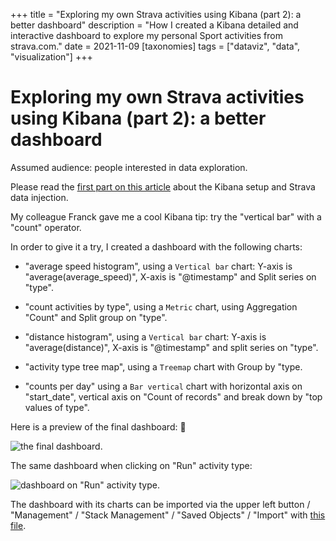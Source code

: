 +++
title = "Exploring my own Strava activities using Kibana (part 2): a better dashboard"
description = "How I created a Kibana detailed and interactive dashboard to explore my personal Sport activities from strava.com."
date = 2021-11-09
[taxonomies]
tags = ["dataviz", "data", "visualization"]
+++
# Exploring my own Strava activities using Kibana (part 2): a better dashboard

Assumed audience: people interested in data exploration.

Please read the [first part on this article](./explore-strava-activities-with-kibana-en.html) about the Kibana setup and Strava data injection.

My colleague Franck gave me a cool Kibana tip: try the "vertical bar" with a "count" operator.

In order to give it a try, I created a dashboard with the following charts:

* "average speed histogram", using a `Vertical bar` chart: Y-axis is "average(average_speed)", X-axis is "@timestamp" and Split series on "type".

* "count activities by type", using a `Metric` chart, using Aggregation "Count" and Split group on "type".

* "distance histogram", using a `Vertical bar` chart: Y-axis is "average(distance)", X-axis is "@timestamp" and split series on "type".

* "activity type tree map", using a `Treemap` chart with Group by "type.

* "counts per day" using a `Bar vertical` chart with horizontal axis on "start_date", vertical axis on "Count of records" and break down by "top values of type".


Here is a preview of the final dashboard: 🎉

![the final dashboard](explore-strava-activities-with-kibana-2-view-dashboard.png "The final dashboard").


The same dashboard when clicking on "Run" activity type:

![dashboard on "Run" activity type](explore-strava-activities-with-kibana-2-view-dashboard-run.png "dashboard on 'Run' activity type").


The dashboard with its charts can be imported via the upper left button / "Management" / "Stack Management" / "Saved Objects" / "Import" with [this file]({static}/misc/strava-dashboard.ndjson).
